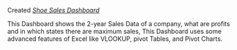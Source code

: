 Created _[Shoe Sales Dashboard](https://github.com/piyushbaweja99/Shoe-Sales-Dashboard-Excel/blob/main/Shoe%20Sales%20Dashboard.xlsx)_

This Dashboard shows the 2-year Sales Data of a company, what are profits and in which states there are maximum sales, This Dashboard uses some advanced features of Excel like VLOOKUP, pivot Tables, and Pivot Charts.
